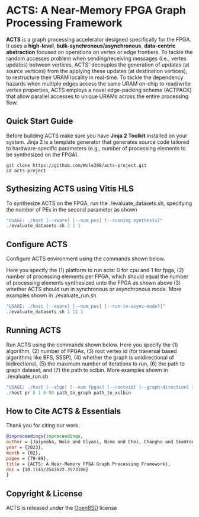 # ACTS: A Near-Memory FPGA Graph Processing Framework

**ACTS** is a graph processing accelerator designed specifically for the FPGA. It uses a **high-level**, **bulk-synchronous/asynchronous**, **data-centric abstraction** focused on operations on vertex or edge frontiers. To tackle the random accesses problem when sending/receiving messages (i.e., vertex updates) between vertices, ACTS' decouples the generation of updates (at source vertices) from the applying these updates (at destination vertices), to restructure their URAM locality in real-time. To tackle the dependency hazards when multiple edges access the same URAM on-chip to read/write vertex properties, ACTS employs a novel edge-packing scheme (ACTPACK) that allow parallel accesses to unique URAMs across the entire processing flow.

## Quick Start Guide
Before building ACTS make sure you have **Jinja 2 Toolkit** installed on your system. Jinja 2 is a template generator that generates source code tailored to hardware-specific parameters (e.g., number of processing elements to be synthesized on the FPGA). 

```shell
git clone https://github.com/Wole308/acts-project.git
cd acts-project
```

## Sythesizing ACTS using Vitis HLS
To synthesize ACTS on the FPGA, run the ./evaluate_datasets.sh, specifying the number of PEs in the second parameter as shown
```cpp
"USAGE: ./host [--xware] [--num_pes] [--running synthesis]"
./evaluate_datasets.sh 2 1 1
```

## Configure ACTS
Configure ACTS environment using the commands shown below. 

Here you specify the (1) platform to run acts: 0 for cpu and 1 for fpga, (2) number of processing elements per FPGA, which should equal the number of processing elements synthesized unto the FPGA as shown above (3) whether ACTS should run in synchronous or asynchronous mode. More examples shown in ./evaluate_run.sh
```cpp
"USAGE: ./host [--xware] [--num_pes] [--run-in-async-mode?]"
./evaluate_datasets.sh 1 12 1
```		

## Running ACTS 
Run ACTS using the commands shown below. Here you specify the (1) algorithm, (2) number of FPGAs, (3) root vertex id (for traversal based algorithms like BFS, SSSP), (4) whether the graph is unidirectional of bidirectional, (5) the maximum number of iterations to run, (6) the path to graph dataset, and (7) the path to xclbin. More examples shown in ./evaluate_run.sh
```cpp
"USAGE: ./host [--algo] [--num fpgas] [--rootvid] [--graph-direction] [--number-of-iterations] [--path-to-graph] [--path-to-XCLBIN] "
./host pr 8 1 0 50 path_to_graph path_to_xclbin
```		

## How to Cite ACTS & Essentials
Thank you for citing our work.

```bibtex
@inproceedings{inproceedings,
author = {Jaiyeoba, Wole and Elyasi, Nima and Choi, Changho and Skadron, Kevin},
year = {2023},
month = {02},
pages = {79-89},
title = {ACTS: A Near-Memory FPGA Graph Processing Framework},
doi = {10.1145/3543622.3573180}
}
```

## Copyright & License
ACTS is released under the [OpenBSD](https://github.com/Wole308/acts-project/blob/main/LICENSE) license

